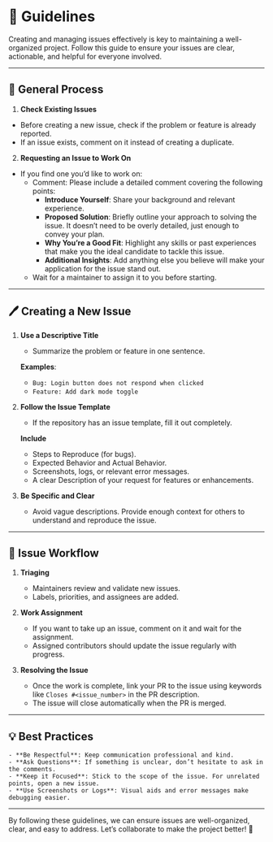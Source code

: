 # 📝 Guidelines

Creating and managing issues effectively is key to maintaining a well-organized project. Follow this guide to ensure your issues are clear, actionable, and helpful for everyone involved.

---

## 🚀 General Process

1. **Check Existing Issues**

- Before creating a new issue, check if the problem or feature is already reported.
- If an issue exists, comment on it instead of creating a duplicate.

2. **Requesting an Issue to Work On**

- If you find one you’d like to work on:
  - Comment: Please include a detailed comment covering the following points:
    - **Introduce Yourself**: Share your background and relevant experience.
    - **Proposed Solution**: Briefly outline your approach to solving the issue. It doesn’t need to be overly detailed, just enough to convey your plan.
    - **Why You’re a Good Fit**: Highlight any skills or past experiences that make you the ideal candidate to tackle this issue.
    - **Additional Insights**: Add anything else you believe will make your application for the issue stand out.
  - Wait for a maintainer to assign it to you before starting.

---

## 🖊️ Creating a New Issue

1. **Use a Descriptive Title**

    - Summarize the problem or feature in one sentence.

    **Examples**:
    - `Bug: Login button does not respond when clicked`
    - `Feature: Add dark mode toggle`

2. **Follow the Issue Template**

    - If the repository has an issue template, fill it out completely.

    **Include**

    - Steps to Reproduce (for bugs).
    - Expected Behavior and Actual Behavior.
    - Screenshots, logs, or relevant error messages.
    - A clear Description of your request for features or enhancements.

3. **Be Specific and Clear**

    - Avoid vague descriptions. Provide enough context for others to understand and reproduce the issue.

---

## 🔄 Issue Workflow

1. **Triaging**

    - Maintainers review and validate new issues.
    - Labels, priorities, and assignees are added.

2. **Work Assignment**

    - If you want to take up an issue, comment on it and wait for the assignment.
    - Assigned contributors should update the issue regularly with progress.

3. **Resolving the Issue**

    - Once the work is complete, link your PR to the issue using keywords like `Closes #<issue_number>` in the PR description.
    - The issue will close automatically when the PR is merged.

---

## 💡 Best Practices

    - **Be Respectful**: Keep communication professional and kind.
    - **Ask Questions**: If something is unclear, don’t hesitate to ask in the comments.
    - **Keep it Focused**: Stick to the scope of the issue. For unrelated points, open a new issue.
    - **Use Screenshots or Logs**: Visual aids and error messages make debugging easier.

---

By following these guidelines, we can ensure issues are well-organized, clear, and easy to address. Let’s collaborate to make the project better! 🚀